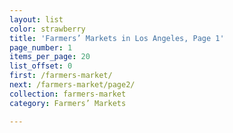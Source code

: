 ```yaml
---
layout: list
color: strawberry
title: 'Farmers’ Markets in Los Angeles, Page 1'
page_number: 1
items_per_page: 20
list_offset: 0
first: /farmers-market/
next: /farmers-market/page2/
collection: farmers-market
category: Farmers’ Markets

---
```

